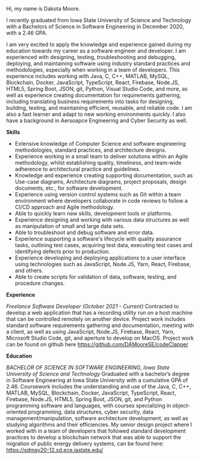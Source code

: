 Hi, my name is Dakota Moore.

I recently graduated from Iowa State University of Science and Technology with a Bachelors
of Science in Software Engineering in December 2020, with a 2.46 GPA.

I am very excited to apply the knowledge and experience gained during my education towards my career as a software engineer and developer.
I am experienced with designing, testing, troubleshooting and debugging, deploying, and maintaining software using industry standard 
practices and methodologies, especially when working in a team of developers. This experience includes working with Java, C, C++, MATLAB, MySQL, Blockchain,
Docker, JavaScript, TypeScript, React, Firebase, Node.JS, HTML5, Spring Boot, JSON, git, Python, Visual Studio Code, and more, as well as experience creating 
documentation for requirements gathering, including translating business requirements into tasks for designing, building, testing, and maintaining efficient, reusable, 
and reliable code. I am also a fast learner and adapt to new working environments quickly. I also have a background in Aersoapce Engineering 
and Cyber Security as well.




**Skills**

* Extensive knowledge of Computer Science and software engineering methodologies, standard practices, and architecture designs.
* Experience working in a small team to deliver solutions within an Agile methodology, whilst establishing quality, timeliness, and team-wide adherence to architectural practice and guidelines.
* Knowledge and experience creating supporting documentation, such as Use-case diagrams, Architecture diagrams, project proposals, design documents, etc., for software development.
* Experience using version control systems such as Git within a team environment where developers collaborate in code reviews to follow a CI/CD approach and Agile methodology.
* Able to quickly learn new skills, development tools or platforms.
* Experience designing and working with various data structures as well as manipulation of small and large data sets.
* Able to troubleshoot and debug software and error data.
* Experience supporting a software's lifecycle with quality assurance tasks, outlining test cases, acquiring test data, executing test cases and identifying defects prior to production.
* Experience developing and deploying applications to a user interface using technologies such as JavaScript, Node.JS, Yarn, React, Firebase, and others.
* Able to create scripts for validation of data, software, testing, and procedure changes.




**Experience**

*Freelance Software Developer (October 2021 - Current)*
Contracted to develop a web application that has a recording utility run on a host machine that can be
controlled remotely on another device. Project work includes standard software requirements gathering and
documentation, meeting with a client, as well as using JavaScript, Node.JS, Firebase, React, Yarn, Microsoft
Studio Code, git, and aperture to develop on MacOS.
Project work can be found on github here https://github.com/DAMooreSE/codeClapper




**Education**

*BACHELOR OF SCIENCE IN SOFTWARE ENGINEERING, Iowa State University of Science and Technology*
Graduated with a bachelor’s degree in Software Engineering at Iowa State University with a cumulative GPA
of 2.46. Coursework includes the understanding and use of the Java, C, C++, MATLAB, MySQL, Blockchain,
Docker, JavaScript, TypeScript, React, Firebase, Node.JS, HTML5, Spring Boot, JSON, git, and Python
programming software and languages, with courses specializing in object-oriented programming, data
structures, cyber security, data management/manipulation, software architecture development, as well as
studying algorithms and their efficiencies.
My senior design project where I worked with in a team of developers that followed standard development practices to develop a blockchain network that was able to support the
migration of public energy delivery systems, can be found here: https://sdmay20-12.sd.ece.iastate.edu/
